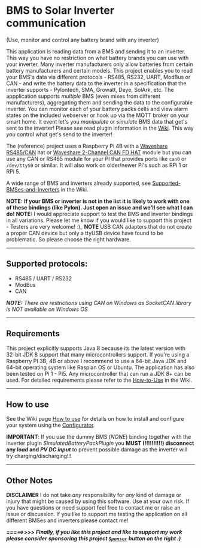 # BMS to Solar Inverter communication
(Use, monitor and control any battery brand with any inverter)

This application is reading data from a BMS and sending it to an inverter. This way you have no restriction on what battery brands you can use with your inverter. 
Many inverter manufacturers only allow batteries from certain battery manufacturers and certain models.
This project enables you to read your BMS's data via different protocols - RS485, RS232, UART, ModBus or CAN - and write the battery data to the inverter in a specification that the inverter supports - Pylontech, SMA, Growatt, Deye, SolArk, etc.
The appplication supports _multiple_ BMS (even mixes from different manufacturers), aggregating them and sending the data to the configurable inverter.
You can monitor each of your battery packs cells and view alarm states on the included webserver or hook up via the MQTT broker on your smart home.
It event let's you *manipulate* or *simulate* BMS data that get's sent to the inverter! Please see read plugin information in the [Wiki](https://github.com/ai-republic/bms-to-inverter/wiki/How-to-use).
This way _you_ control what get's send to the inverter!

The (reference) project uses a Raspberry Pi 4B with a [Waveshare RS485/CAN](https://www.waveshare.com/rs485-can-hat.htm) hat or [Waveshare 2-Channel CAN FD HAT](https://www.waveshare.com/2-ch-can-fd-hat.htm) module but you can use any CAN or RS485 module for your PI that provides ports like `can0` or `/dev/ttyS0` or similar. It will also work on older/newer PI's such as RPi 1 or RPi 5.

A wide range of BMS and inverters already supported, see [Supported-BMSes-and-Inverters](https://github.com/ai-republic/bms-to-inverter/wiki/Supported-BMSes-and-Inverters) in the Wiki.

**NOTE:** **If your BMS or inverter is not in the list it is likely to work with one of these bindings (like Pylon). Just open an issue and we'll see what I can do!**
**NOTE:** I would appreciate support to test the BMS and inverter bindings in all variations. Please let me know if you would like to support this project - Testers are very welcome! :)_
**NOTE** USB CAN adapters that do not create a proper CAN device but only a ttyUSB device have found to be problematic. So please choose the right hardware.

----------

## Supported protocols:
* RS485 / UART / RS232
* ModBus
* CAN

_**NOTE:** There are restrictions using CAN on Windows as SocketCAN library is *NOT* available on Windows OS_

----------

## Requirements

This project explicitly supports Java 8 because its the latest version with 32-bit JDK 8 support that many microcontrollers support.
If you're using a Raspberry PI 3B, 4B or above I recommend to use a 64-bit Java JDK and 64-bit operating system like Raspian OS or Ubuntu.
The application has also been tested on Pi 1 - Pi5. Any microcontroller that can run a JDK 8+ can be used.
For detailed requirements please refer to the [How-to-Use](https://github.com/ai-republic/bms-to-inverter/wiki/How-to-use) in the Wiki.

----------

## How to use

See the Wiki page [How to use](https://github.com/ai-republic/bms-to-inverter/wiki/How-to-use) for details on how to install and configure your system using the [Configurator](https://github.com/ai-republic/bms-to-inverter/blob/main/configurator/current/configurator.jar).

**IMPORTANT**: If you use the dummy BMS (_NONE_) binding together with the inverter plugin _SimulatedBatteryPackPlugin_ you **MUST (!!!!!!!!!!) disconnect any _load_ and _PV DC input_** to prevent possible damage as the inverter will try charging/discharging!!!

----------

## Other Notes
**DISCLAIMER** I do not take _any_ responsibility for _any_ kind of damage or injury that might be caused by using this software. Use at your own risk.
If you have questions or need support feel free to contact me or raise an issue or discussion.
If you like to support me testing the application on all different BMSes and inverters please contact me!

_**=====>>>> Finally, if you like this project and like to support my work please consider sponsoring this project [`Sponsor`](https://github.com/sponsors/ai-republic) button on the right :)**_

